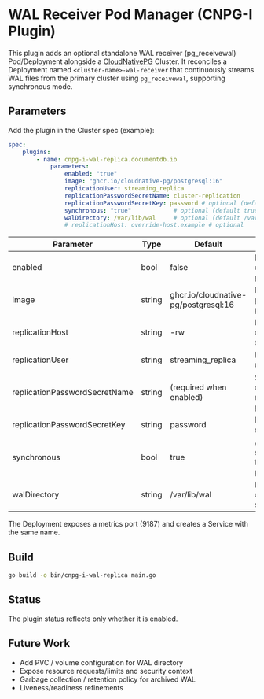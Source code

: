 # WAL Receiver Pod Manager (CNPG-I Plugin)

This plugin adds an optional standalone WAL receiver (pg_receivewal) Pod/Deployment
alongside a [CloudNativePG](https://github.com/cloudnative-pg/cloudnative-pg/) Cluster.
It reconciles a Deployment named
`<cluster-name>-wal-receiver` that continuously streams WAL files from the primary
cluster using `pg_receivewal`, supporting synchronous mode.

## Parameters

Add the plugin in the Cluster spec (example):

```yaml
spec:
	plugins:
		- name: cnpg-i-wal-replica.documentdb.io
			parameters:
				enabled: "true"
				image: "ghcr.io/cloudnative-pg/postgresql:16"
				replicationUser: streaming_replica
				replicationPasswordSecretName: cluster-replication
				replicationPasswordSecretKey: password # optional (default: password)
				synchronous: "true"            # optional (default true)
				walDirectory: /var/lib/wal     # optional (default /var/lib/wal)
				# replicationHost: override-host.example # optional
```

| Parameter | Type | Default | Description |
|-----------|------|---------|-------------|
| enabled | bool | false | Enable or disable the plugin |
| image | string | ghcr.io/cloudnative-pg/postgresql:16 | Image providing pg_receivewal |
| replicationHost | string | <cluster>-rw | Host to connect for streaming |
| replicationUser | string | streaming_replica | Replication user |
| replicationPasswordSecretName | string | (required when enabled) | Secret containing replication password |
| replicationPasswordSecretKey | string | password | Key in the secret |
| synchronous | bool | true | Add --synchronous flag to pg_receivewal |
| walDirectory | string | /var/lib/wal | Local directory to store WAL |

The Deployment exposes a metrics port (9187) and creates a Service with the same name.

## Build

```bash
go build -o bin/cnpg-i-wal-replica main.go
```

## Status

The plugin status reflects only whether it is enabled.

## Future Work

* Add PVC / volume configuration for WAL directory
* Expose resource requests/limits and security context
* Garbage collection / retention policy for archived WAL
* Liveness/readiness refinements

